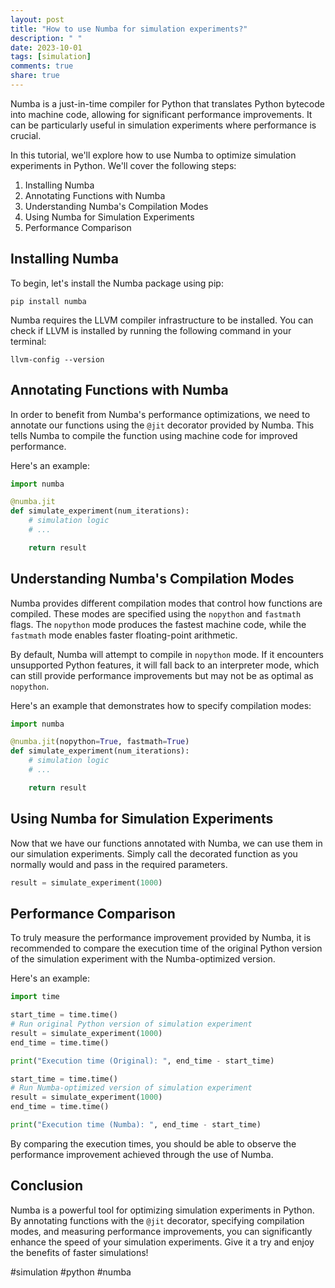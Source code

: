 ```yaml
---
layout: post
title: "How to use Numba for simulation experiments?"
description: " "
date: 2023-10-01
tags: [simulation]
comments: true
share: true
---
```


Numba is a just-in-time compiler for Python that translates Python bytecode into machine code, allowing for significant performance improvements. It can be particularly useful in simulation experiments where performance is crucial.

In this tutorial, we'll explore how to use Numba to optimize simulation experiments in Python. We'll cover the following steps:

1. Installing Numba
2. Annotating Functions with Numba
3. Understanding Numba's Compilation Modes
4. Using Numba for Simulation Experiments
5. Performance Comparison

## Installing Numba

To begin, let's install the Numba package using pip:

```
pip install numba
```

Numba requires the LLVM compiler infrastructure to be installed. You can check if LLVM is installed by running the following command in your terminal:

```
llvm-config --version
```

## Annotating Functions with Numba

In order to benefit from Numba's performance optimizations, we need to annotate our functions using the `@jit` decorator provided by Numba. This tells Numba to compile the function using machine code for improved performance.

Here's an example:

```python
import numba

@numba.jit
def simulate_experiment(num_iterations):
    # simulation logic
    # ...

    return result
```

## Understanding Numba's Compilation Modes

Numba provides different compilation modes that control how functions are compiled. These modes are specified using the `nopython` and `fastmath` flags. The `nopython` mode produces the fastest machine code, while the `fastmath` mode enables faster floating-point arithmetic.

By default, Numba will attempt to compile in `nopython` mode. If it encounters unsupported Python features, it will fall back to an interpreter mode, which can still provide performance improvements but may not be as optimal as `nopython`.

Here's an example that demonstrates how to specify compilation modes:

```python
import numba

@numba.jit(nopython=True, fastmath=True)
def simulate_experiment(num_iterations):
    # simulation logic
    # ...

    return result
```

## Using Numba for Simulation Experiments

Now that we have our functions annotated with Numba, we can use them in our simulation experiments. Simply call the decorated function as you normally would and pass in the required parameters.

```python
result = simulate_experiment(1000)
```

## Performance Comparison

To truly measure the performance improvement provided by Numba, it is recommended to compare the execution time of the original Python version of the simulation experiment with the Numba-optimized version.

Here's an example:

```python
import time

start_time = time.time()
# Run original Python version of simulation experiment
result = simulate_experiment(1000)
end_time = time.time()

print("Execution time (Original): ", end_time - start_time)

start_time = time.time()
# Run Numba-optimized version of simulation experiment
result = simulate_experiment(1000)
end_time = time.time()

print("Execution time (Numba): ", end_time - start_time)
```

By comparing the execution times, you should be able to observe the performance improvement achieved through the use of Numba.

## Conclusion

Numba is a powerful tool for optimizing simulation experiments in Python. By annotating functions with the `@jit` decorator, specifying compilation modes, and measuring performance improvements, you can significantly enhance the speed of your simulation experiments. Give it a try and enjoy the benefits of faster simulations!

#simulation #python #numba